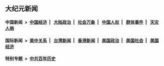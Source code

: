 ## 大纪元新闻

#### 中国新闻 &nbsp;>&nbsp; [中国经济](indexes/ncid283/README.md?12231645) &nbsp;| &nbsp; [大陆政治](indexes/ncid277/README.md?12231645) &nbsp;| &nbsp; [社会万象](indexes/ncid282/README.md?12231645) &nbsp;| &nbsp; [中国人权](indexes/ncid278/README.md?12231645) &nbsp;| &nbsp; [群体事件](indexes/ncid279/README.md?12231645) &nbsp;| &nbsp; [天灾人祸](indexes/ncid280/README.md?12231645)

#### 国际新闻 &nbsp;>&nbsp; [美中关系](indexes/nf1412576/README.md?12231645) &nbsp;| &nbsp; [台湾新闻](indexes/ncid1349361/README.md?12231645) &nbsp;| &nbsp; [香港新闻](indexes/ncid1349362/README.md?12231645) &nbsp;| &nbsp; [美国政治](indexes/ncid1078159/README.md?12231645) &nbsp;| &nbsp; [美国社会](indexes/ncid1078160/README.md?12231645) &nbsp;| &nbsp; [美国经济](indexes/ncid1078158/README.md?12231645)

#### 特别专题 &nbsp;>&nbsp; [中共百年历史](https://github.com/epoch-news/epoch-special/blob/master/README.md?12231645)  
